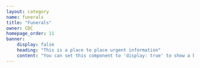```yaml
---
layout: category
name: funerals
title: "Funerals"
owner: CDC
homepage_order: 11
banner:
    display: false
    heading: "This is a place to place urgent information"
    content: "You can set this component to 'display: true' to show a banner at the top of the page."
---
```

